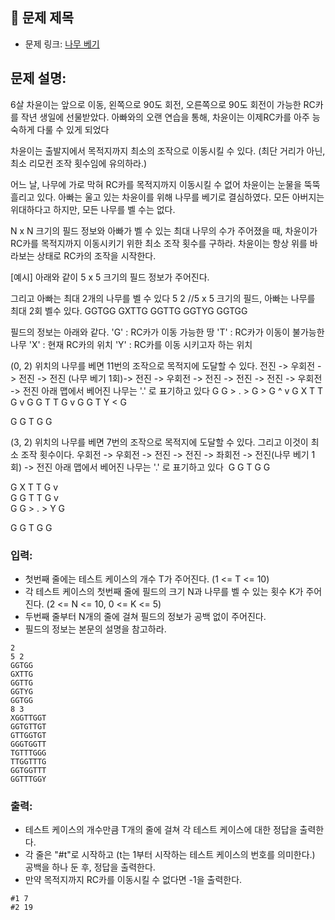 ## 📌 문제 제목
- 문제 링크: [나무 베기](https://swexpertacademy.com/main/code/userProblem/userProblemDetail.do?contestProbId=AZIyCYJ6p30DFAQP)

## **문제 설명:**
6살 차윤이는 앞으로 이동, 왼쪽으로 90도 회전, 오른쪽으로 90도 회전이 가능한 RC카를 작년 생일에 선물받았다.
아빠와의 오랜 연습을 통해, 차윤이는 이제RC카를 아주 능숙하게 다룰 수 있게 되었다

차윤이는 출발지에서 목적지까지 최소의 조작으로 이동시킬 수 있다.
(최단 거리가 아닌, 최소 리모컨 조작 횟수임에 유의하라.)

어느 날, 나무에 가로 막혀 RC카를 목적지까지 이동시킬 수 없어 차윤이는 눈물을 뚝뚝 흘리고 있다.
아빠는 울고 있는 차윤이를 위해 나무를 베기로 결심하였다.
모든 아버지는 위대하다고 하지만, 모든 나무를 벨 수는 없다.

N x N 크기의 필드 정보와 아빠가 벨 수 있는 최대 나무의 수가 주어졌을 때, 차윤이가 RC카를 목적지까지 이동시키기 위한 최소 조작 횟수를 구하라.
차윤이는 항상 위를 바라보는 상태로 RC카의 조작을 시작한다.

[예시]
아래와 같이 5 x 5 크기의 필드 정보가 주어진다.

그리고 아빠는 최대 2개의 나무를 벨 수 있다
5 2     //5 x 5 크기의 필드, 아빠는 나무를 최대 2회 벨수 있다.
GGTGG
GXTTG
GGTTG
GGTYG
GGTGG

필드의 정보는 아래와 같다.
'G' : RC카가 이동 가능한 땅
'T' : RC카가 이동이 불가능한 나무
'X' : 현재 RC카의 위치
'Y' : RC카를 이동 시키고자 하는 위치

(0, 2) 위치의 나무를 베면 11번의 조작으로 목적지에 도달할 수 있다.
전진 -> 우회전 -> 전진 -> 전진 (나무 베기 1회)-> 전진 -> 우회전 -> 전진 -> 전진 -> 전진 -> 우회전 -> 전진
아래 맵에서 베어진 나무는 '.' 로 표기하고 있다
​​​​​​​G   G > . > G > G
^           v
G   X   T   T   G
v
G   G   T   T   G
v
G   G   T   Y < G

G   G   T   G   G

(3, 2) 위치의 나무를 베면 7번의 조작으로 목적지에 도달할 수 있다. 그리고 이것이 최소 조작 횟수이다.
우회전 -> 우회전 -> 전진 -> 전진 -> 좌회전 -> 전진(나무 베기 1회) -> 전진
아래 맵에서 베어진 나무는 '.' 로 표기하고 있다
​​​​​​​
G   G   T   G   G

G   X   T   T   G
v            
G   G   T   T   G
v            
G   G > . > Y   G

G   G   T   G   G

### **입력:**

- 첫번째 줄에는 테스트 케이스의 개수 T가 주어진다. (1 <= T <= 10)
- 각 테스트 케이스의 첫번째 줄에 필드의 크기 N과 나무를 벨 수 있는 횟수 K가 주어진다. (2 <= N <= 10, 0 <= K <= 5)
- 두번째 줄부터 N개의 줄에 걸쳐 필드의 정보가 공백 없이 주어진다.
- 필드의 정보는 본문의 설명을 참고하라.

```
2
5 2
GGTGG
GXTTG
GGTTG
GGTYG
GGTGG
8 3
XGGTTGGT
GGTGTTGT
GTTGGTGT
GGGTGGTT
TGTTTGGG
TTGGTTTG
GGTGGTTT
GGTTTGGY
```

### **출력:**

- ​​​​​​​테스트 케이스의 개수만큼 T개의 줄에 걸쳐 각 테스트 케이스에 대한 정답을 출력한다.
- 각 줄은 "#t"로 시작하고 (t는 1부터 시작하는 테스트 케이스의 번호를 의미한다.) 공백을 하나 둔 후, 정답을 출력한다.
- 만약 목적지까지 RC카를 이동시킬 수 없다면 -1을 출력한다. ​​​​​​​

```
#1 7
#2 19
```
